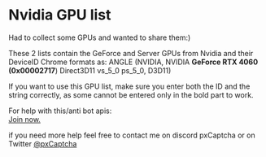 <h1>Nvidia GPU list</h1>

Had to collect some GPUs and wanted to share them:)

These 2 lists contain the GeForce and Server GPUs from Nvidia and their DeviceID
Chrome formats as: ANGLE (NVIDIA, NVIDIA **GeForce RTX 4060 (0x00002717**) Direct3D11 vs_5_0 ps_5_0, D3D11)

If you want to use this GPU list, make sure you enter both the ID and the string correctly, as some cannot be entered only in the bold part to work.

For help with this/anti bot apis: <br>
<a href="https://discord.gg/parallaxapis">Join now.</a>

if you need more help feel free to contact me on discord pxCaptcha or on Twitter [@pxCaptcha](https://twitter.com/pxCaptcha)
